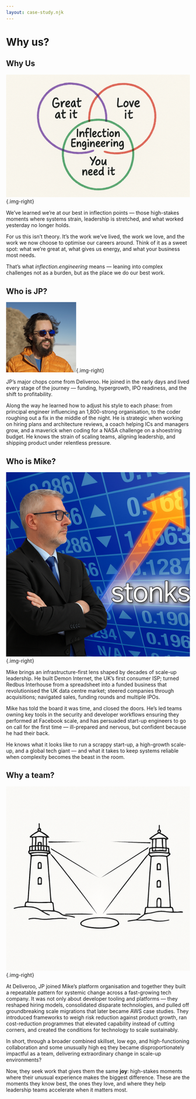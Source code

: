 ```yaml
---
layout: case-study.njk
---
```

# Why us?

## Why Us 
![Context](/assets/bad-venn.png){.img-right}

We’ve learned we’re at our best in inflection points — those high-stakes moments where systems strain, leadership is stretched, and what worked yesterday no longer holds.

For us this isn’t theory. It’s the work we’ve lived, the work we love, and the work we now choose to optimise our careers around. Think of it as a sweet spot: what we’re great at, what gives us energy, and what your business most needs.

That’s what *inflection.engineering* means — leaning into complex challenges not as a burden, but as the place we do our best work.



## Who is JP?
![JP](/assets/JP.png){.img-right}

JP’s major chops come from Deliveroo. He joined in the early days and lived every stage of the journey — funding, hypergrowth, IPO readiness, and the shift to profitability. 

Along the way he learned how to adjust his style to each phase: from principal engineer influencing an 1,800-strong organisation, to the coder roughing out a fix in the middle of the night. He is strategic when working on hiring plans and architecture reviews, a coach helping ICs and managers grow, and a maverick when coding for a NASA challenge on a shoestring budget. He knows the strain of scaling teams, aligning leadership, and shipping product under relentless pressure.

## Who is Mike?
![Mike](/assets/mike.png){.img-right}

Mike brings an infrastructure-first lens shaped by decades of scale-up leadership. He built Demon Internet, the UK’s first consumer ISP; turned Redbus Interhouse from a spreadsheet into a funded business that revolutionised the UK data centre market; steered companies through acquisitions; navigated sales, funding rounds and multiple IPOs. 

Mike has told the board it was time, and closed the doors. He’s led teams owning key tools in the security and developer workflows ensuring they performed at Facebook scale, and has persuaded start-up engineers to go on call for the first time — ill-prepared and nervous, but confident because he had their back. 

He knows what it looks like to run a scrappy start-up, a high-growth scale-up, and a global tech giant — and what it takes to keep systems reliable when complexity becomes the beast in the room.

## Why a team?
![Two](/assets/twin.png){.img-right}

At Deliveroo, JP joined Mike’s platform organisation and together they built a repeatable pattern for systemic change across a fast-growing tech company. It was not only about developer tooling and platforms — they reshaped hiring models, consolidated disparate technologies, and pulled off groundbreaking scale migrations that later became AWS case studies. They introduced frameworks to weigh risk reduction against product growth, ran cost-reduction programmes that elevated capability instead of cutting corners, and created the conditions for technology to scale sustainably.

In short,  through  a broader combined skillset, low ego, and high-functioning collaboration and some unusually high eq they became disproportionately impactful as a team, delivering extraordinary change in scale-up environments? 

Now, they seek work that gives them the same **joy**: high-stakes moments where their unusual experience makes the biggest difference. These are the moments they know best, the ones they love, and where they help leadership teams accelerate when it matters most.


